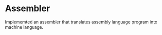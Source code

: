 # Assembler

Implememted an assembler that translates assembly language program into machine language.
